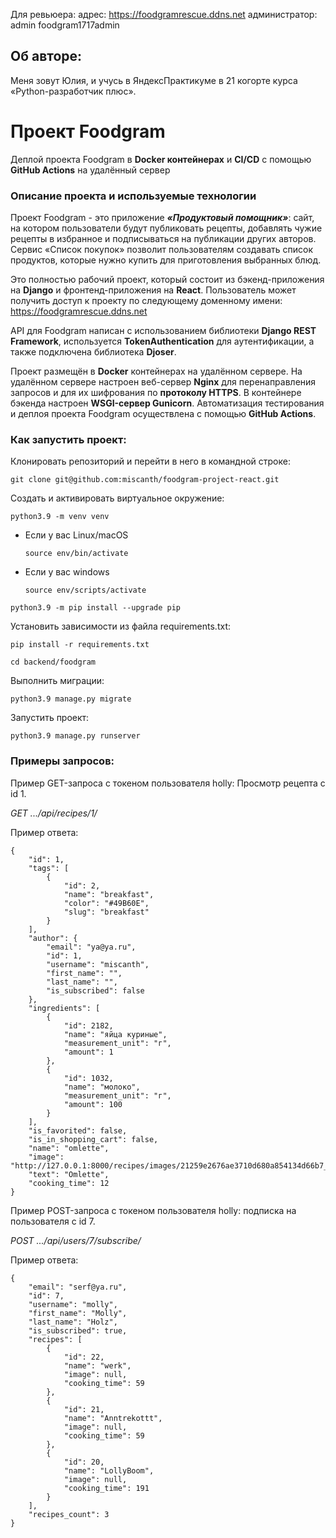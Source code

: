 Для ревьюера:
адрес: https://foodgramrescue.ddns.net
администратор: 
admin
foodgram1717admin


## Об авторе:
Меня зовут Юлия, и учусь в ЯндексПрактикуме в 21 когорте курса «Python-разработчик плюс».

# Проект Foodgram
Деплой проекта Foodgram в **Docker контейнерах** и **CI/CD** с помощью **GitHub Actions** на удалённый сервер

### Описание проекта и используемые технологии
Проект Foodgram - это приложение ***«Продуктовый помощник»***: сайт, на котором пользователи будут публиковать рецепты, добавлять чужие рецепты в избранное и подписываться на публикации других авторов. Сервис «Список покупок» позволит пользователям создавать список продуктов, которые нужно купить для приготовления выбранных блюд. 

Это полностью рабочий проект, который состоит из бэкенд-приложения на **Django** и фронтенд-приложения на **React**. Пользователь может получить доступ к проекту по следующему доменному имени: https://foodgramrescue.ddns.net

API для Foodgram написан с использованием библиотеки **Django REST Framework**, используется **TokenAuthentication** для аутентификации, а также подключена библиотека **Djoser**.

Проект размещён в **Docker** контейнерах на удалённом сервере. На удалённом сервере настроен веб-сервер **Nginx** для перенаправления запросов и для их шифрования по **протоколу HTTPS**. В контейнере бэкенда настроен **WSGI-сервер Gunicorn**.
Автоматизация тестирования и деплоя проекта Foodgram осуществлена с помощью **GitHub Actions**.

### Как запустить проект: 
Клонировать репозиторий и перейти в него в командной строке: 
```
git clone git@github.com:miscanth/foodgram-project-react.git
```
Cоздать и активировать виртуальное окружение: 
```
python3.9 -m venv venv 
```
* Если у вас Linux/macOS 

    ```
    source env/bin/activate
    ```
* Если у вас windows 
 
    ```
    source env/scripts/activate 
    ```
```
python3.9 -m pip install --upgrade pip
```
Установить зависимости из файла requirements.txt:
```
pip install -r requirements.txt
```
```
cd backend/foodgram 
```
Выполнить миграции: 
```
python3.9 manage.py migrate 
```
Запустить проект:
```
python3.9 manage.py runserver
```

### Примеры запросов:

Пример GET-запроса с токеном пользователя holly: Просмотр рецепта с id 1.

*GET .../api/recipes/1/*

Пример ответа:
```
{
    "id": 1,
    "tags": [
        {
            "id": 2,
            "name": "breakfast",
            "color": "#49B60E",
            "slug": "breakfast"
        }
    ],
    "author": {
        "email": "ya@ya.ru",
        "id": 1,
        "username": "miscanth",
        "first_name": "",
        "last_name": "",
        "is_subscribed": false
    },
    "ingredients": [
        {
            "id": 2182,
            "name": "яйца куриные",
            "measurement_unit": "г",
            "amount": 1
        },
        {
            "id": 1032,
            "name": "молоко",
            "measurement_unit": "г",
            "amount": 100
        }
    ],
    "is_favorited": false,
    "is_in_shopping_cart": false,
    "name": "omlette",
    "image": "http://127.0.0.1:8000/recipes/images/21259e2676ae3710d680a854134d66b7_586NMPe.jpg",
    "text": "Omlette",
    "cooking_time": 12
}
```
Пример POST-запроса с токеном пользователя holly: подписка на пользователя с id 7.

*POST .../api/users/7/subscribe/*

Пример ответа:
```
{
    "email": "serf@ya.ru",
    "id": 7,
    "username": "molly",
    "first_name": "Molly",
    "last_name": "Holz",
    "is_subscribed": true,
    "recipes": [
        {
            "id": 22,
            "name": "werk",
            "image": null,
            "cooking_time": 59
        },
        {
            "id": 21,
            "name": "Anntrekottt",
            "image": null,
            "cooking_time": 59
        },
        {
            "id": 20,
            "name": "LollyBoom",
            "image": null,
            "cooking_time": 191
        }
    ],
    "recipes_count": 3
}
```
